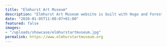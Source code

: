 ```yaml
---
title: "Elmhurst Art Museum"
description: "Elmhurst Art Museum website is built with Hugo and Forestry"
date: "2020-01-05T11:00:07+01:00"
featured: false
images:
- "/uploads/showcase/elmhurstartmuseum.jpg"
permalink: https://www.elmhurstartmuseum.org
---
```

